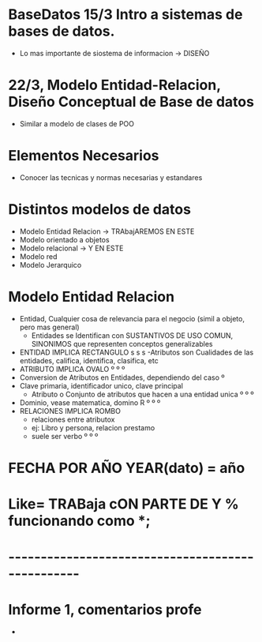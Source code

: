 # BaseDatos 15/3 Intro a sistemas de bases de datos.

- Lo mas importante de siostema de informacion -> DISEÑO
# 22/3, Modelo Entidad-Relacion, Diseño Conceptual de Base de datos
- Similar a modelo de clases de POO
# Elementos Necesarios
- Conocer las tecnicas y normas necesarias y estandares
# Distintos modelos de datos
 - Modelo Entidad Relacion -> TRAbajAREMOS EN ESTE
 - Modelo orientado a objetos
 - Modelo relacional -> Y EN ESTE
 - Modelo red
 - Modelo Jerarquico
# Modelo Entidad Relacion
 
 - Entidad, Cualquier cosa de relevancia para el negocio (simil a objeto, pero mas general)
   - Entidades se Identifican con SUSTANTIVOS DE USO COMUN, SINONIMOS que representen conceptos generalizables
 - ENTIDAD IMPLICA RECTANGULO
 s
 s
 s
 -Atributos son Cualidades de las entidades, califica, identifica, clasifica, etc
 - ATRIBUTO IMPLICA OVALO
 º
 º
 º
- Conversion de Atributos en Entidades, dependiendo del caso
º
- Clave primaria, identificador unico, clave principal
  - Atributo o Conjunto de atributos que hacen a una entidad unica
º
º
º
- Dominio, vease matematica, domino R
º
º
º
- RELACIONES IMPLICA ROMBO
  - relaciones entre atributox
  - ej: Libro y persona, relacion prestamo
  - suele ser verbo
º
º
º
# FECHA POR AÑO YEAR(dato) = año

# Like= TRABaja cON PARTE DE Y % funcionando como *;




# -------------------------------------------------

# Informe 1, comentarios profe
 - 
